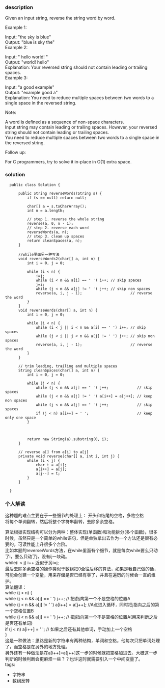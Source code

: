 ### description    
  Given an input string, reverse the string word by word.  
    
     
    
  Example 1:  
    
  Input: "the sky is blue"  
  Output: "blue is sky the"  
  Example 2:  
    
  Input: "  hello world!  "  
  Output: "world! hello"  
  Explanation: Your reversed string should not contain leading or trailing spaces.  
  Example 3:  
    
  Input: "a good   example"  
  Output: "example good a"  
  Explanation: You need to reduce multiple spaces between two words to a single space in the reversed string.  
     
    
  Note:  
    
  A word is defined as a sequence of non-space characters.  
  Input string may contain leading or trailing spaces. However, your reversed string should not contain leading or trailing spaces.  
  You need to reduce multiple spaces between two words to a single space in the reversed string.  
     
    
  Follow up:  
    
  For C programmers, try to solve it in-place in O(1) extra space.  
### solution    
```    
  public class Solution {  
    
      public String reverseWords(String s) {  
          if (s == null) return null;  
    
          char[] a = s.toCharArray();  
          int n = a.length;  
    
          // step 1. reverse the whole string  
          reverse(a, 0, n - 1);  
          // step 2. reverse each word  
          reverseWords(a, n);  
          // step 3. clean up spaces  
          return cleanSpaces(a, n);  
      }  
        
      //while里面另一种写法  
      void reverseWords2(char[] a, int n) {  
          int i = 0, j = 0;  
    
          while (i < n) {  
              i=j;  
              while (i < n && a[i] == ' ') i++; // skip spaces  
              j=i;  
              while (j < n && a[j] != ' ') j++; // skip non spaces  
              reverse(a, i, j - 1);                      // reverse the word  
          }  
      }  
      void reverseWords(char[] a, int n) {  
          int i = 0, j = 0;  
    
          while (i < n) {  
              while (i < j || i < n && a[i] == ' ') i++; // skip spaces  
              while (j < i || j < n && a[j] != ' ') j++; // skip non spaces  
              reverse(a, i, j - 1);                      // reverse the word  
          }  
      }  
    
      // trim leading, trailing and multiple spaces  
      String cleanSpaces(char[] a, int n) {  
          int i = 0, j = 0;  
    
          while (j < n) {  
              while (j < n && a[j] == ' ') j++;             // skip spaces  
              while (j < n && a[j] != ' ') a[i++] = a[j++]; // keep non spaces  
              while (j < n && a[j] == ' ') j++;             // skip spaces  
              if (j < n) a[i++] = ' ';                      // keep only one space  
          }  
            
            
    
          return new String(a).substring(0, i);  
      }  
    
      // reverse a[] from a[i] to a[j]  
      private void reverse(char[] a, int i, int j) {  
          while (i < j) {  
              char t = a[i];  
              a[i++] = a[j];  
              a[j--] = t;  
          }  
      }  
    
  }  
```    
    
### 个人解读    
  这种题的难点主要在于一些细节的处理上： 开头和结尾的空格，多格空格  
  将每个单词翻转，然后将整个字符串翻转，去除多余空格。  
    
  算法根据实现结构可以分为两种：整体实现(单函数)和功能拆分(多个函数)，很多时候，虽然只是一个简单的while语句，但是单独拿出去作为一个方法还是很有必要的。可读性能上升很多个台阶。  
  比如本题的reverseWords方法，在while里面有个细节，就是每次while要么只动了i，要么只动了j，没有ij一块动。  
  while(i < j) i++ 近似于另i=j;  
  最后去除多余空格的操作类似于数组把0全往后移的算法，如果是我自己做的话，可能会创建一个变量，用来存储是否已经有零了，并且在遍历的时候会一直的维护。  
  算法翻译：  
  while (j < n) {  
              while (j < n && a[j] == ' ') j++;             // 把j指向第一个不是空格的位置A  
              while (j < n && a[j] != ' ') a[i++] = a[j++]; //A点进入循环，同时把j指向之后的第一个空格位置B  
              while (j < n && a[j] == ' ') j++;             // 把j指向第一个不是空格的位置A(用来判断之后是否还有单词)  
              if (j < n) a[i++] = ' ';                      // 如果之后还有其他单词，手动加上一个空格  
          }  
  这是一种做法：思路是新的字符串有两种结构，单词和空格，他每次只把单词处理了，而空格是在另外的地方处理。  
  另外还有一种做法是在a[i++]=a[j++]这一步的时候就把空格加进去。大概这一步判断的时候判断会更麻烦一些？？也许这时就需要引入一个中间变量了。          
tags:    
  -   字符串  
  -   数组反转  
    
